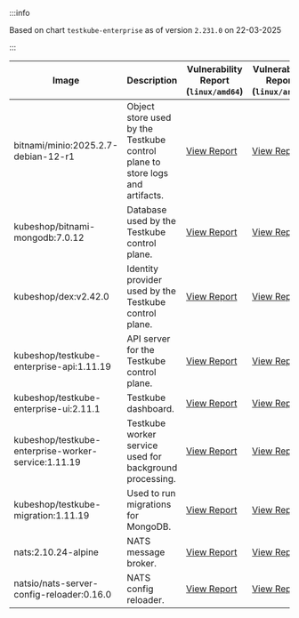 :::info

Based on chart `testkube-enterprise` as of version `2.231.0` on 22-03-2025

:::

| Image | Description | Vulnerability Report (`linux/amd64`) | Vulnerability Report (`linux/arm64`) | Docker Image |
|-------|-------------|----------------------------------------|----------------------------------------|--------------|
| bitnami/minio:2025.2.7-debian-12-r1 | Object store used by the Testkube control plane to store logs and artifacts. | [View Report](./minio-2025.2.7-debian-12-r1_linux_amd64.md) | [View Report](./minio-2025.2.7-debian-12-r1_linux_arm64.md) | [View Image](https://hub.docker.com/layers/bitnami/minio/2025.2.7-debian-12-r1/images/sha256-6200cedfbe0d340913f74f16f93dcd203ec89702c7f120abf45b4bbbea3689cf?context=explore) |
| kubeshop/bitnami-mongodb:7.0.12 | Database used by the Testkube control plane. | [View Report](./bitnami-mongodb-7.0.12_linux_amd64.md) | [View Report](./bitnami-mongodb-7.0.12_linux_arm64.md) | [View Image](https://hub.docker.com/layers/kubeshop/bitnami-mongodb/7.0.12/images/sha256-43aa0e5c2e3eff47a9d82ab89e3d0bdde515b9b64628d328a18342e1facba8aa?context=explore) |
| kubeshop/dex:v2.42.0 | Identity provider used by the Testkube control plane. | [View Report](./dex-v2.42.0_linux_amd64.md) | [View Report](./dex-v2.42.0_linux_arm64.md) | [View Image](https://hub.docker.com/layers/kubeshop/dex/v2.42.0/images/sha256-10dc393947e2d04dd8c0972ccf405e6f47aba0b694af059c94aa9d249d69ae1b?context=explore) |
| kubeshop/testkube-enterprise-api:1.11.19 | API server for the Testkube control plane. | [View Report](./testkube-enterprise-api-1.11.19_linux_amd64.md) | [View Report](./testkube-enterprise-api-1.11.19_linux_arm64.md) | [View Image](https://hub.docker.com/layers/kubeshop/testkube-enterprise-api/1.11.19/images/sha256-2de9f8df02292c25cbd47f18c01046e2950c97da0c0ebf775cba00b68740be10?context=explore) |
| kubeshop/testkube-enterprise-ui:2.11.1 | Testkube dashboard. | [View Report](./testkube-enterprise-ui-2.11.1_linux_amd64.md) | [View Report](./testkube-enterprise-ui-2.11.1_linux_arm64.md) | [View Image](https://hub.docker.com/layers/kubeshop/testkube-enterprise-ui/2.11.1/images/sha256-9cc8654d9716803791e25f5f45025db3f3312462c714e7707111b5d6ee20ee73?context=explore) |
| kubeshop/testkube-enterprise-worker-service:1.11.19 | Testkube worker service used for background processing. | [View Report](./testkube-enterprise-worker-service-1.11.19_linux_amd64.md) | [View Report](./testkube-enterprise-worker-service-1.11.19_linux_arm64.md) | [View Image](https://hub.docker.com/layers/kubeshop/testkube-enterprise-worker-service/1.11.19/images/sha256-ccdb1ed1df7fa25722d4a13f4b17b451e57d93fb6331b5a41050988a372b9700?context=explore) |
| kubeshop/testkube-migration:1.11.19 | Used to run migrations for MongoDB. | [View Report](./testkube-migration-1.11.19_linux_amd64.md) | [View Report](./testkube-migration-1.11.19_linux_arm64.md) | [View Image](https://hub.docker.com/layers/kubeshop/testkube-migration/1.11.19/images/sha256-6a2d53ba14cf39f42f73d55e7162f8e8b30e834180f0d4733cf67a7784cd5d65?context=explore) |
| nats:2.10.24-alpine | NATS message broker. | [View Report](./nats-2.10.24-alpine_linux_amd64.md) | [View Report](./nats-2.10.24-alpine_linux_arm64.md) | [View Image](https://hub.docker.com/layers/library/nats/2.10.24-alpine/images/sha256-d13ec5ce79a02e1be937820dd36db611e25bd0c08cd9947fa9a5d52a56bf91fc?context=explore) |
| natsio/nats-server-config-reloader:0.16.0 | NATS config reloader. | [View Report](./nats-server-config-reloader-0.16.0_linux_amd64.md) | [View Report](./nats-server-config-reloader-0.16.0_linux_arm64.md) | [View Image](https://hub.docker.com/layers/natsio/nats-server-config-reloader/0.16.0/images/sha256-6e1f185d0f39fdf6032872bd20f1ce134d4e18c923d55f7cf93d40afcf6a8ffe?context=explore) |
